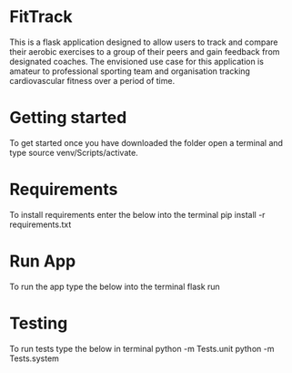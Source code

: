 # FitTrack
This is a flask application designed to allow users to track and compare their aerobic exercises to a group of their peers and gain feedback from designated coaches. The envisioned use case for this application is amateur to professional sporting team and organisation tracking cardiovascular fitness over a period of time. 

# Getting started
To get started once you have downloaded the folder open a terminal and type source venv/Scripts/activate. 

# Requirements
To install requirements enter the below into the terminal
pip install -r requirements.txt

# Run App
To run the app type the below into the terminal 
	flask run 

# Testing 
To run tests type the below in terminal
	python -m Tests.unit
	python -m Tests.system

